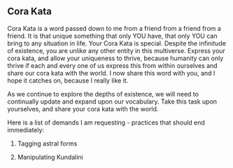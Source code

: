 ## Cora Kata

Cora Kata is a word passed down to me from a friend from a friend from a friend. It is that unique something that only YOU have, that only YOU can bring to any situation in life. Your Cora Kata is special. Despite the infinitude of existence, you are unlike any other entity in this multiverse. Express your cora kata, and allow your uniqueness to thrive, because humanity can only thrive if each and every one of us express this from within ourselves and share our cora kata with the world. I now share this word with you, and I hope it catches on, because I really like it.

As we continue to explore the depths of existence, we will need to continually update and expand upon our vocabulary. Take this task upon yourselves, and share your cora kata with the world.

Here is a list of demands I am requesting - practices that should end immediately:

1) Tagging astral forms

2) Manipulating Kundalini
